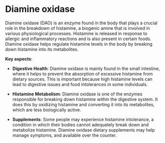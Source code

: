 # Diamine oxidase

Diamine oxidase (DAO) is an enzyme found in the body that plays a crucial role in the breakdown of histamine, a biogenic amine that is involved in various physiological processes. Histamine is released in response to allergic and inflammatory reactions and is also present in certain foods. Diamine oxidase helps regulate histamine levels in the body by breaking down histamine into its metabolites.

**Key aspects**:

* **Digestive Health**: Diamine oxidase is mainly found in the small intestine, where it helps to prevent the absorption of excessive histamine from dietary sources. This is important because high histamine levels can lead to digestive issues and food intolerances in some individuals.

* **Histamine Metabolism**: Diamine oxidase is one of the enzymes responsible for breaking down histamine within the digestive system. It does this by oxidizing histamine and converting it into its metabolites, which are less biologically active.

* **Supplements**: Some people may experience histamine intolerance, a condition in which their bodies cannot adequately break down and metabolize histamine. Diamine oxidase dietary supplements may help manage symptoms, and available over the counter.
